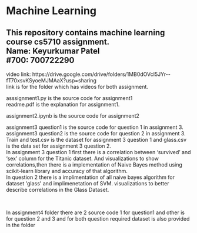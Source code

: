 # Machine Learning
<h2>This repository contains machine learning course cs5710 assignment.<br/>
Name: Keyurkumar Patel<br/>
#700: 700722290<br/></h2>
<p>video link: https://drive.google.com/drive/folders/1MB0dOVcI5JYr--fT70xsvKSyoeMJMAaX?usp=sharing<br/>
link is for the folder which has videos for both assignment.<br/></p>
<p>asssignment1.py is the source code for assignment1<br/>
readme.pdf is the explanation for assignment1.<br/> </p>
<p>assignment2.ipynb is the source code for assignment2<br/></p>
<p>assignment3 question1 is the source code for question 1 in assignment 3.</br>
assignment3 question2 is the source code for question 2 in assignment 3.</br>
Train and test.csv is the dataset for assignment 3 question 1 and glass.csv is the data set for assignment 3 question 2.</br>
In assignment 3 question 1 first there is a correlation between ‘survived’ and ‘sex’ column for the Titanic dataset. And visualizations to show correlations,then there is a implementation of  Naive Bayes method using scikit-learn library and accuracy of that algorithm.</br> In question 2 there is a implimentation of all naive bayes algorithm for dataset 'glass' and implimenetation of SVM. visualizations to better describe correlations in the Glass Dataset.</P></br>
<p>In assignment4 folder there are 2 source code 1 for question1 and other is for question 2 and 3 and for both question required dataset is also provided in the folder</p></br>
